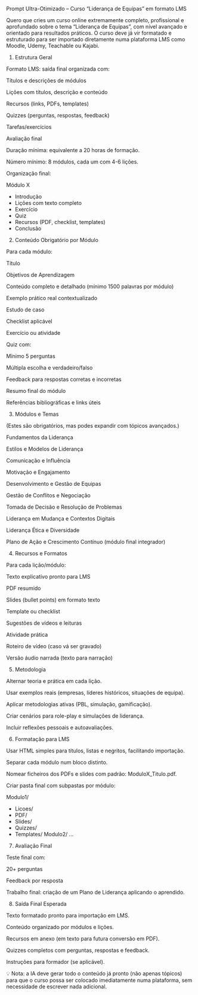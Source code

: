 Prompt Ultra-Otimizado – Curso “Liderança de Equipas” em formato LMS

Quero que cries um curso online extremamente completo, profissional e aprofundado sobre o tema “Liderança de Equipas”, com nível avançado e orientado para resultados práticos.
O curso deve já vir formatado e estruturado para ser importado diretamente numa plataforma LMS como Moodle, Udemy, Teachable ou Kajabi.

1. Estrutura Geral

Formato LMS: saída final organizada com:

Títulos e descrições de módulos

Lições com títulos, descrição e conteúdo

Recursos (links, PDFs, templates)

Quizzes (perguntas, respostas, feedback)

Tarefas/exercícios

Avaliação final

Duração mínima: equivalente a 20 horas de formação.

Número mínimo: 8 módulos, cada um com 4-6 lições.

Organização final:

Módulo X
   - Introdução
   - Lições com texto completo
   - Exercício
   - Quiz
   - Recursos (PDF, checklist, templates)
   - Conclusão

2. Conteúdo Obrigatório por Módulo

Para cada módulo:

Título

Objetivos de Aprendizagem

Conteúdo completo e detalhado (mínimo 1500 palavras por módulo)

Exemplo prático real contextualizado

Estudo de caso

Checklist aplicável

Exercício ou atividade

Quiz com:

Mínimo 5 perguntas

Múltipla escolha e verdadeiro/falso

Feedback para respostas corretas e incorretas

Resumo final do módulo

Referências bibliográficas e links úteis

3. Módulos e Temas

(Estes são obrigatórios, mas podes expandir com tópicos avançados.)

Fundamentos da Liderança

Estilos e Modelos de Liderança

Comunicação e Influência

Motivação e Engajamento

Desenvolvimento e Gestão de Equipas

Gestão de Conflitos e Negociação

Tomada de Decisão e Resolução de Problemas

Liderança em Mudança e Contextos Digitais

Liderança Ética e Diversidade

Plano de Ação e Crescimento Contínuo (módulo final integrador)

4. Recursos e Formatos

Para cada lição/módulo:

Texto explicativo pronto para LMS

PDF resumido

Slides (bullet points) em formato texto

Template ou checklist

Sugestões de vídeos e leituras

Atividade prática

Roteiro de vídeo (caso vá ser gravado)

Versão áudio narrada (texto para narração)

5. Metodologia

Alternar teoria e prática em cada lição.

Usar exemplos reais (empresas, líderes históricos, situações de equipa).

Aplicar metodologias ativas (PBL, simulação, gamificação).

Criar cenários para role-play e simulações de liderança.

Incluir reflexões pessoais e autoavaliações.

6. Formatação para LMS

Usar HTML simples para títulos, listas e negritos, facilitando importação.

Separar cada módulo num bloco distinto.

Nomear ficheiros dos PDFs e slides com padrão: ModuloX_Titulo.pdf.

Criar pasta final com subpastas por módulo:

Modulo1/
  - Licoes/
  - PDF/
  - Slides/
  - Quizzes/
  - Templates/
Modulo2/
  ...

7. Avaliação Final

Teste final com:

20+ perguntas

Feedback por resposta

Trabalho final: criação de um Plano de Liderança aplicando o aprendido.

8. Saída Final Esperada

Texto formatado pronto para importação em LMS.

Conteúdo organizado por módulos e lições.

Recursos em anexo (em texto para futura conversão em PDF).

Quizzes completos com perguntas, respostas e feedback.

Instruções para formador (se aplicável).

💡 Nota: a IA deve gerar todo o conteúdo já pronto (não apenas tópicos) para que o curso possa ser colocado imediatamente numa plataforma, sem necessidade de escrever nada adicional.